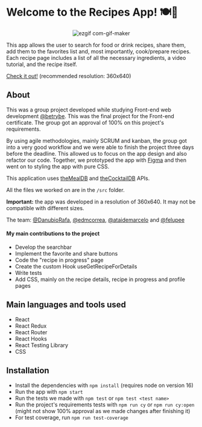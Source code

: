 # Welcome to the Recipes App! :plate_with_cutlery::wine_glass:

<div align='center'>

![ezgif com-gif-maker](https://user-images.githubusercontent.com/75266925/194889837-08362920-12f6-4e28-b107-f2487ea5c852.gif)

</div>

This app allows the user to search for food or drink recipes, share them, add them to the favorites list and, most importantly, cook/prepare recipes. Each recipe page includes a list of all the necessary ingredients, a video tutorial, and the recipe itself.

[Check it out!](https://pedropa94.github.io/recipes-app--trybe/) (recommended resolution: 360x640)

## About

This was a group project developed while studying Front-end web development [@betrybe](https://github.com/betrybe). This was the final project for the Front-end certificate. The group got an approval of 100% on this project's requirements.

By using agile methodologies, mainly SCRUM and kanban, the group got into a very good workflow and we were able to finish the project three days before the deadline. This allowed us to focus on the app design and also refactor our code. Together, we prototyped the app with [Figma](https://www.figma.com/file/JwzMD4Ga5xqenKlSum388P/Recipes-App?node-id=0%3A1&t=f6osVIBHr62v3UmE-1) and then went on to styling the app with pure CSS. 

This application uses [theMealDB](https://www.themealdb.com/) and [theCocktailDB](https://www.thecocktaildb.com/) APIs. 

All the files we worked on are in the ```/src``` folder.

<b>Important:</b> the app was developed in a resolution of 360x640. It may not be compatible with different sizes.

The team: [@DanubioRafa](https://github.com/DanubioRafa), [@edmcorrea](https://github.com/edmcorrea), [@ataidemarcelo](https://github.com/ataidemarcelo) and [@felupee](https://github.com/felupee) 

#### My main contributions to the project
 - Develop the searchbar
 - Implement the favorite and share buttons
 - Code the "recipe in progress" page
 - Create the custom Hook useGetRecipeForDetails
 - Write tests
 - Add CSS, mainly on the recipe details, recipe in progress and profile pages


## Main languages and tools used

- React
- React Redux
- React Router
- React Hooks
- React Testing Library
- CSS

## Installation

- Install the dependencies with ``` npm install ``` (requires node on version 16)
- Run the app with ```npm start```
- Run the tests we made with ```npm test``` or ```npm test <test name>```
- Run the project's requirements tests with ```npm run cy``` or ```npm run cy:open``` (might not show 100% approval as we made changes after finishing it)
- For test coverage, run ```npm run test-coverage```
